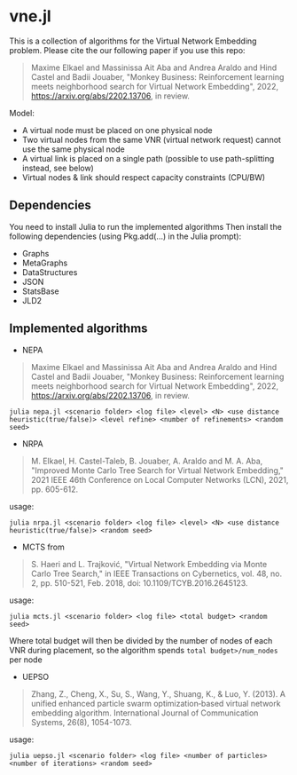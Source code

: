 # vne.jl

This is a collection of algorithms for the Virtual Network Embedding problem.
Please cite the our following paper if you use this repo:
>Maxime Elkael and Massinissa Ait Aba and Andrea Araldo and Hind Castel and Badii Jouaber, "Monkey Business: Reinforcement learning meets neighborhood search for Virtual Network Embedding", 2022,  https://arxiv.org/abs/2202.13706, in review.

Model:
* A virtual node must be placed on one physical node
* Two virtual nodes from the same VNR (virtual network request) cannot use the same physical node
* A virtual link is placed on a single path (possible to use path-splitting instead, see below)
* Virtual nodes & link should respect capacity constraints (CPU/BW)

## Dependencies
You need to install Julia to run the implemented algorithms
Then install the following dependencies (using Pkg.add(...) in the Julia prompt):
* Graphs
* MetaGraphs
* DataStructures
* JSON
* StatsBase
* JLD2


## Implemented algorithms
* NEPA  
>Maxime Elkael and Massinissa Ait Aba and Andrea Araldo and Hind Castel and Badii Jouaber, "Monkey Business: Reinforcement learning meets neighborhood search for Virtual Network Embedding", 2022,  https://arxiv.org/abs/2202.13706, in review.
```
julia nepa.jl <scenario folder> <log file> <level> <N> <use distance heuristic(true/false)> <level refine> <number of refinements> <random seed>
```
* NRPA
>M. Elkael, H. Castel-Taleb, B. Jouaber, A. Araldo and M. A. Aba, "Improved Monte Carlo Tree Search for Virtual Network Embedding," 2021 IEEE 46th Conference on Local Computer Networks (LCN), 2021, pp. 605-612.

usage:
```
julia nrpa.jl <scenario folder> <log file> <level> <N> <use distance heuristic(true/false)> <random seed>
```
* MCTS from 
>S. Haeri and L. Trajković, "Virtual Network Embedding via Monte Carlo Tree Search," in IEEE Transactions on Cybernetics, vol. 48, no. 2, pp. 510-521, Feb. 2018, doi: 10.1109/TCYB.2016.2645123.

usage:
```
julia mcts.jl <scenario folder> <log file> <total budget> <random seed>
```
Where total budget will then be divided by the number of nodes of each VNR during placement, so the algorithm spends  `total budget>/num_nodes` per node

* UEPSO 
>Zhang, Z., Cheng, X., Su, S., Wang, Y., Shuang, K., & Luo, Y. (2013). A unified enhanced particle swarm optimization‐based virtual network embedding algorithm. International Journal of Communication Systems, 26(8), 1054-1073.

usage:
```
julia uepso.jl <scenario folder> <log file> <number of particles> <number of iterations> <random seed>
```
